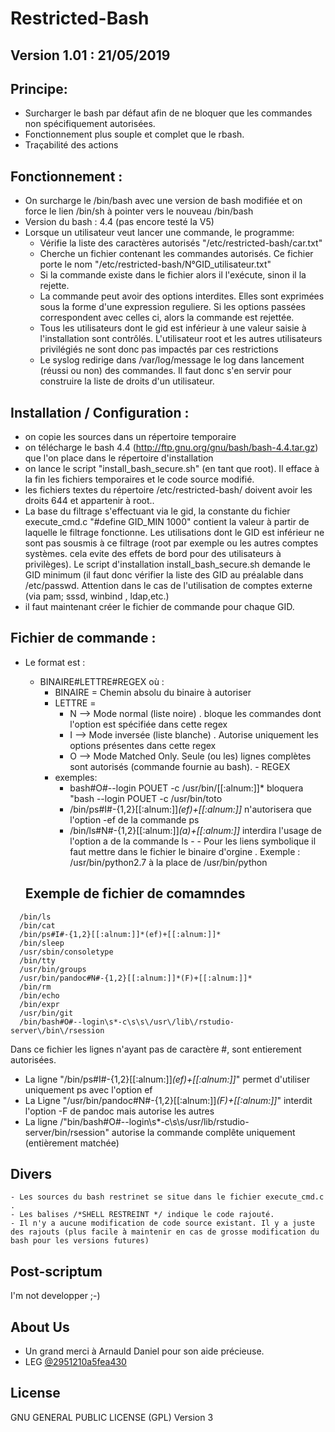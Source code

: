 # Restricted-Bash
                                                                      
                                                                      



## Version 1.01 : 21/05/2019



  
 
## Principe: 

- Surcharger le bash par défaut afin de ne bloquer que les commandes non spécifiquement autorisées.
- Fonctionnement plus souple et complet que le rbash.
- Traçabilité des actions
 
## Fonctionnement : 

- On surcharge le /bin/bash avec une version de bash modifiée et on force le lien /bin/sh à pointer vers le nouveau /bin/bash
- Version du bash : 4.4 (pas encore testé la V5)
- Lorsque un utilisateur veut lancer une commande, le programme:
	- Vérifie la liste des caractères autorisés "/etc/restricted-bash/car.txt"
	- Cherche un fichier contenant les commandes autorisés. Ce fichier porte le nom "/etc/restricted-bash/N°GID_utilisateur.txt"
	- Si la commande existe dans le fichier alors il l'exécute, sinon il la rejette.
	- La commande peut avoir des options interdites. Elles sont exprimées sous la forme d'une expression reguliere. Si les options passées correspondent avec celles ci, alors la commande est rejettée.  
	- Tous les utilisateurs dont le gid est inférieur à une valeur saisie à l'installation sont contrôlés. L'utilisateur root et les autres utilisateurs privilégiés ne sont donc pas impactés par ces restrictions
	- Le syslog redirige dans /var/log/message le log dans lancement (réussi ou non) des commandes. Il faut donc s'en servir pour construire la liste de droits d'un utilisateur.
 
 ## Installation / Configuration :
- on copie les sources dans un répertoire temporaire 
- on télécharge le bash 4.4 (http://ftp.gnu.org/gnu/bash/bash-4.4.tar.gz) que l'on place dans le répertoire d'installation
- on lance le script "install_bash_secure.sh" (en tant que root). Il efface à la fin les fichiers temporaires et le code source modifié.
- les fichiers textes du répertoire /etc/restricted-bash/ doivent avoir les droits 644 et appartenir à root..
- La base du filtrage s'effectuant via le gid, la constante du fichier execute_cmd.c "#define GID_MIN 1000" contient la valeur à partir de laquelle le filtrage fonctionne. Les utilisations dont le GID est inférieur ne sont pas sousmis à ce filtrage (root par exemple ou les autres comptes systèmes. cela evite des effets de bord pour des utilisateurs à privilèges). Le script d'installation install_bash_secure.sh demande le GID minimum (il faut donc vérifier la liste des GID au préalable dans /etc/passwd. Attention dans le cas de l'utilisation de comptes externe (via pam; sssd, winbind , ldap,etc.)
- il faut maintenant créer le fichier de commande pour chaque GID.


## Fichier de commande :
- Le format est :
	- BINAIRE#LETTRE#REGEX où :
		- BINAIRE = Chemin absolu du binaire  à autoriser
		- LETTRE = 
			- N --> Mode normal (liste noire) . bloque les commandes dont l'option est spécifiée dans cette regex
			- I --> Mode inversée (liste blanche) . Autorise uniquement les options présentes dans cette regex
			- O --> Mode Matched Only. Seule (ou les) lignes complètes sont autorisés (commande fournie au bash). 			- REGEX 
		- exemples:
			- bash#O#--login POUET -c /usr/bin/[[:alnum:]]*  bloquera "bash --login POUET -c /usr/bin/toto
			- /bin/ps#I#-{1,2}[[:alnum:]]*(ef)+[[:alnum:]]* n'autorisera que l'option -ef de la commande ps
			- /bin/ls#N#-{1,2}[[:alnum:]]*(a)+[[:alnum:]]* interdira l'usage de l'option a de la commande ls	- - Pour les liens symbolique il faut mettre dans le fichier le binaire d'orgine . Exemple : /usr/bin/python2.7  à la place de /usr/bin/python
 
 
  ## Exemple de fichier de comamndes 
  
```
  /bin/ls
  /bin/cat
  /bin/ps#I#-{1,2}[[:alnum:]]*(ef)+[[:alnum:]]*
  /bin/sleep
  /usr/sbin/consoletype
  /bin/tty
  /usr/bin/groups
  /usr/bin/pandoc#N#-{1,2}[[:alnum:]]*(F)+[[:alnum:]]*
  /bin/rm
  /bin/echo
  /bin/expr
  /usr/bin/git
  /bin/bash#O#--login\s*-c\s\s\/usr\/lib\/rstudio-server\/bin\/rsession
```
  
  
Dans ce fichier les lignes n'ayant pas de caractère #, sont entierement autorisées.
- La ligne "/bin/ps#I#-{1,2}[[:alnum:]]*(ef)+[[:alnum:]]*" permet d'utiliser uniquement ps avec l'option ef
- La Ligne "/usr/bin/pandoc#N#-{1,2}[[:alnum:]]*(F)+[[:alnum:]]*" interdit l'option -F de pandoc mais autorise les autres
- La ligne /"bin/bash#O#--login\s*-c\s\s\/usr\/lib\/rstudio-server\/bin\/rsession" autorise la commande complête uniquement (entièrement matchée)

 
## Divers
	- Les sources du bash restrinet se situe dans le fichier execute_cmd.c .
	- Les balises /*SHELL RESTREINT */ indique le code rajouté.
	- Il n'y a aucune modification de code source existant. Il y a juste des rajouts (plus facile à maintenir en cas de grosse modification du bash pour les versions futures)

## Post-scriptum
I'm not developper ;-)

## About Us

- Un grand merci à Arnauld Daniel pour son aide précieuse.
- LEG [@2951210a5fea430](https://twitter.com/2951210a5fea430)


## License

GNU GENERAL PUBLIC LICENSE (GPL) Version 3
